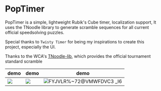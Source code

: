 # PopTimer

PopTimer is a simple, lightweight Rubik's Cube timer, localization support, It uses the TNoodle library to generate scramble sequences for all current official speedsolving puzzles.

Special thanks to `Twisty Timer` for being my inspirations to create this project, especially the UI.

Thanks to the WCA's [TNoodle-lib](https://github.com/thewca/tnoodle-lib), which provides the official tournament standard scramble

| demo | demo | demo |
|------|------| -----|
|<img src = "https://user-images.githubusercontent.com/31311826/129461248-8fa604cf-c48e-4ba1-8e71-b2cd966d6877.jpg"/>|<img src = "https://user-images.githubusercontent.com/31311826/129461249-2be9192f-b18b-4afe-993a-68de1c68754f.jpg"/>|![FYJVLR%~72@VMWFDVC3 _I6](https://user-images.githubusercontent.com/31311826/129579925-d0b70113-2451-454b-9311-e62d05bd4564.jpg)|

